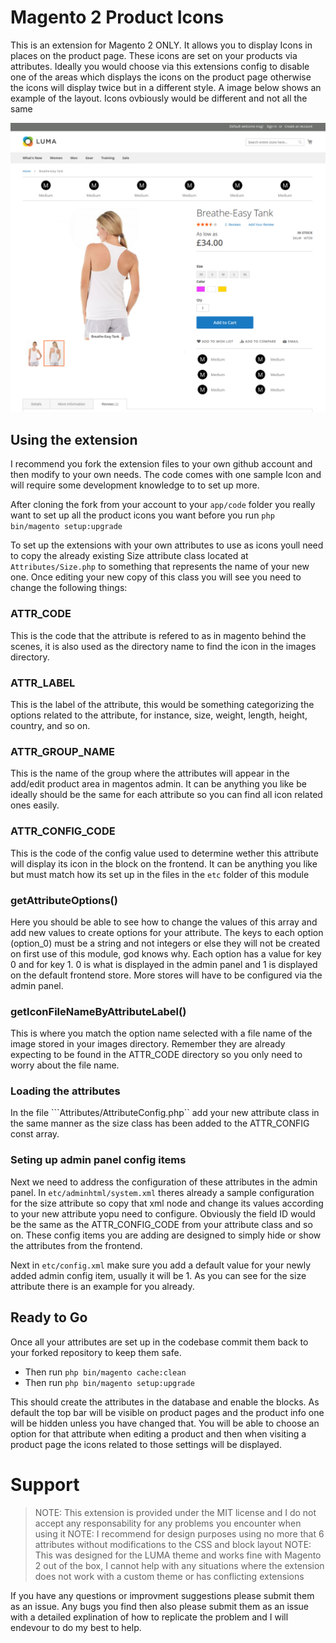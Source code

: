 # Magento 2 Product Icons

This is an extension for Magento 2 ONLY. It allows you to display Icons in places on the product page. These icons are set on your products via attributes. Ideally you would choose via this extensions config to disable one of the areas which displays the icons on the product page otherwise the icons will display twice but in a different style. A image below shows an example of the layout. Icons ovbiously would be different and not all the same

![Example Image](example.png)

## Using the extension

I recommend you fork the extension files to your own github account and then modify to your own needs. The code comes with one sample Icon and will require some development knowledge to to set up more.

After cloning the fork from your account to your ```app/code``` folder you really want to set up all the product icons you want before you run ```php bin/magento setup:upgrade```

To set up the extensions with your own attributes to use as icons youll need to copy the already existing Size attribute class located at ```Attributes/Size.php``` to something that represents the name of your new one. Once editing your new copy of this class you will see you need to change the following things:

### ATTR_CODE

This is the code that the attribute is refered to as in magento behind the scenes, it is also used as the directory name to find the icon in the images directory.

### ATTR_LABEL

This is the label of the attribute, this would be something categorizing the options related to the attribute, for instance, size, weight, length, height, country, and so on.

### ATTR_GROUP_NAME

This is the name of the group where the attributes will appear in the add/edit product area in magentos admin. It can be anything you like be ideally should be the same for each attribute so you can find all icon related ones easily.

### ATTR_CONFIG_CODE

This is the code of the config value used to determine wether this attribute will display its icon in the block on the frontend. It can be anything you like but must match how its set up in the files in the ```etc``` folder of this module

### getAttributeOptions()

Here you should be able to see how to change the values of this array and add new values to create options for your attribute. The keys to each option (option_0) must be a string and not integers or else they will not be created on first use of this module, god knows why. Each option has a value for key 0 and for key 1. 0 is what is displayed in the admin panel and 1 is displayed on the default frontend store. More stores will have to be configured via the admin panel.

### getIconFileNameByAttributeLabel()

This is where you match the option name selected with a file name of the image stored in your images directory. Remember they are already expecting to be found in the ATTR_CODE directory so you only need to worry about the file name.

### Loading the attributes

In the file ```Attributes/AttributeConfig.php`` add your new attribute class in the same manner as the size class has been added to the ATTR_CONFIG const array.

### Seting up admin panel config items

Next we need to address the configuration of these attributes in the admin panel. In ```etc/adminhtml/system.xml``` theres already a sample configuration for the size attribute so copy that xml node and change its values according to your new attribute yopu need to configure. Obviously the field ID would be the same as the ATTR_CONFIG_CODE from your attribute class and so on. These config items you are adding are designed to simply hide or show the attributes from the frontend.

Next in ```etc/config.xml``` make sure you add a default value for your newly added admin config item, usually it will be 1. As you can see for the size attribute there is an example for you already.

## Ready to Go

Once all your attributes are set up in the codebase commit them back to your forked repository to keep them safe.

- Then run ```php bin/magento cache:clean```
- Then run ```php bin/magento setup:upgrade```

This should create the attributes in the database and enable the blocks. As default the top bar will be visible on product pages and the product info one will be hidden unless you have changed that. You will be able to choose an option for that attribute when editing a product and then when visiting a product page the icons related to those settings will be displayed.

# Support

> NOTE: This extension is provided under the MIT license and I do not accept any responsability for any problems you encounter when using it
> NOTE: I recommend for design purposes using no more that 6 attributes without modifications to the CSS and block layout
> NOTE: This was designed for the LUMA theme and works fine with Magento 2 out of the box, I cannot help with any situations where the extension does not work with a custom theme or has conflicting extensions

If you have any questions or improvment suggestions please submit them as an issue. Any bugs you find then also please submit them as an issue with a detailed explination of how to replicate the problem and I will endevour to do my best to help.